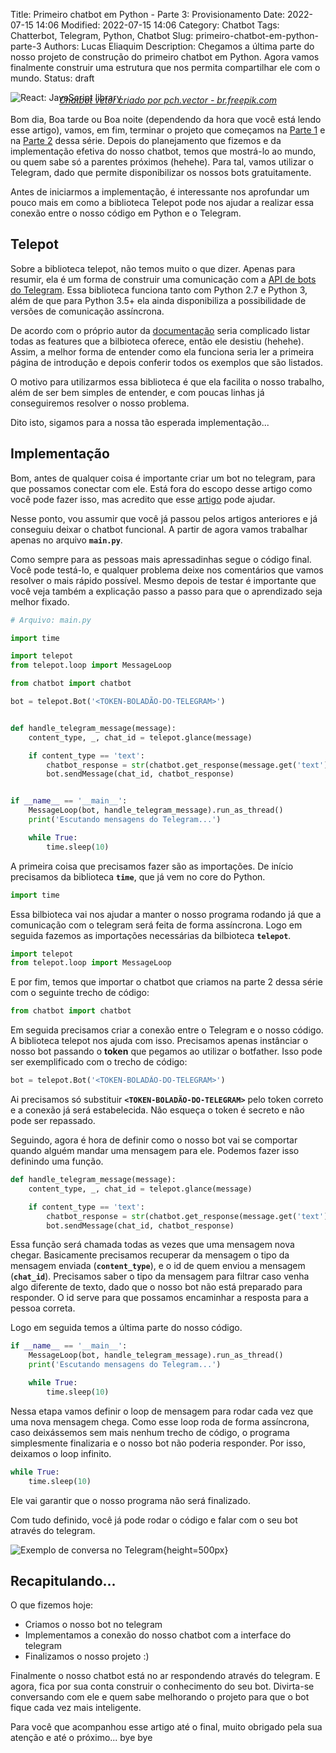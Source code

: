 Title: Primeiro chatbot em Python - Parte 3: Provisionamento
Date: 2022-07-15 14:06
Modified: 2022-07-15 14:06
Category: Chatbot
Tags: Chatterbot, Telegram, Python, Chatbot
Slug: primeiro-chatbot-em-python-parte-3
Authors: Lucas Eliaquim
Description: Chegamos a última parte do nosso projeto de construção do primeiro chatbot em Python. Agora vamos finalmente construir uma estrutura que nos permita compartilhar ele com o mundo.
Status: draft


![React: JavaScript library](/images/telegram-banner.webp)
<p style="text-align: center; margin-top: -27px"><em><a href="https://br.freepik.com/fotos-vetores-gratis/chatbot">Chatbot vetor criado por pch.vector - br.freepik.com</a></em></p>

Bom dia, Boa tarde ou Boa noite (dependendo da hora que você está lendo esse artigo), vamos, em fim, terminar o projeto que começamos na [Parte 1](/primeiro-chatbot-em-python-parte-1.html) e na [Parte 2](/primeiro-chatbot-em-python-parte-2.html) dessa série. Depois do planejamento que fizemos e da implementação efetiva do nosso chatbot, temos que mostrá-lo ao mundo, ou quem sabe só a parentes próximos (hehehe). Para tal, vamos utilizar o Telegram, dado que permite disponibilizar os nossos bots gratuitamente.

Antes de iniciarmos a implementação, é interessante nos aprofundar um pouco mais em como a biblioteca Telepot pode nos ajudar a realizar essa conexão entre o nosso código em Python e o Telegram.

## Telepot

Sobre a biblioteca telepot, não temos muito o que dizer. Apenas para resumir, ela é um forma de construir uma comunicação com a [API de bots do Telegram](https://core.telegram.org/bots). Essa biblioteca funciona tanto com Python 2.7 e Python 3, além de que para Python 3.5+ ela ainda disponibiliza a possibilidade de versões de comunicação assíncrona.

De acordo com o próprio autor da [documentação](https://telepot.readthedocs.io/en/latest/) seria complicado listar todas as features que a bilbioteca oferece, então ele desistiu (hehehe). Assim, a melhor forma de entender como ela funciona seria ler a primeira página de introdução e depois conferir todos os exemplos que são listados.

O motivo para utilizarmos essa biblioteca é que ela facilita o nosso trabalho, além de ser bem simples de entender, e com poucas linhas já conseguiremos resolver o nosso problema.

Dito isto, sigamos para a nossa tão esperada implementação...

## Implementação

Bom, antes de qualquer coisa é importante criar um bot no telegram, para que possamos conectar com ele. Está fora do escopo desse artigo como você pode fazer isso, mas acredito que esse [artigo](https://tecnoblog.net/responde/como-criar-um-bot-no-telegram/) pode ajudar.

Nesse ponto, vou assumir que você já passou pelos artigos anteriores e já conseguiu deixar o chatbot funcional. A partir de agora vamos trabalhar apenas no arquivo **`main.py`**.

Como sempre para as pessoas mais apressadinhas segue o código final. Você pode testá-lo, e qualquer problema deixe nos comentários que vamos resolver o mais rápido possível. Mesmo depois de testar é importante que você veja também a explicação passo a passo para que o aprendizado seja melhor fixado.

```python
# Arquivo: main.py

import time

import telepot
from telepot.loop import MessageLoop

from chatbot import chatbot

bot = telepot.Bot('<TOKEN-BOLADÃO-DO-TELEGRAM>')


def handle_telegram_message(message):
    content_type, _, chat_id = telepot.glance(message)

    if content_type == 'text':
        chatbot_response = str(chatbot.get_response(message.get('text')))
        bot.sendMessage(chat_id, chatbot_response)


if __name__ == '__main__':
    MessageLoop(bot, handle_telegram_message).run_as_thread()
    print('Escutando mensagens do Telegram...')

    while True:
        time.sleep(10)
```

A primeira coisa que precisamos fazer são as importações. De início precisamos da biblioteca **`time`**, que já vem no core do Python.

```python
import time
```

Essa bilbioteca vai nos ajudar a manter o nosso programa rodando já que a comunicação com o telegram será feita de forma assíncrona. Logo em seguida fazemos as importações necessárias da bilbioteca **`telepot`**.

```python
import telepot
from telepot.loop import MessageLoop
```

E por fim, temos que importar o chatbot que criamos na parte 2 dessa série com o seguinte trecho de código:

```python
from chatbot import chatbot
```

Em seguida precisamos criar a conexão entre o Telegram e o nosso código. A biblioteca telepot nos ajuda com isso.
Precisamos apenas instânciar o nosso bot passando o **token** que pegamos ao utilizar o botfather. Isso pode ser exemplificado com o trecho de código:

```python
bot = telepot.Bot('<TOKEN-BOLADÃO-DO-TELEGRAM>')
```

Ai precisamos só substituir **`<TOKEN-BOLADÃO-DO-TELEGRAM>`** pelo token correto e a conexão já será estabelecida. Não esqueça o token é secreto e não pode ser repassado.

Seguindo, agora é hora de definir como o nosso bot vai se comportar quando alguém mandar uma mensagem para ele. Podemos fazer isso definindo uma função.

```python
def handle_telegram_message(message):
    content_type, _, chat_id = telepot.glance(message)

    if content_type == 'text':
        chatbot_response = str(chatbot.get_response(message.get('text')))
        bot.sendMessage(chat_id, chatbot_response)
```

Essa função será chamada todas as vezes que uma mensagem nova chegar. Basicamente precisamos recuperar da mensagem o tipo da mensagem enviada (**`content_type`**), e o id de quem enviou a mensagem (**`chat_id`**). Precisamos saber o tipo da mensagem para filtrar caso venha algo diferente de texto, dado que o nosso bot não está preparado para responder. O id serve para que possamos encaminhar a resposta para a pessoa correta.

Logo em seguida temos a última parte do nosso código.

```python
if __name__ == '__main__':
    MessageLoop(bot, handle_telegram_message).run_as_thread()
    print('Escutando mensagens do Telegram...')

    while True:
        time.sleep(10)
```

Nessa etapa vamos definir o loop de mensagem para rodar cada vez que uma nova mensagem chega. Como esse loop roda de forma assíncrona, caso deixássemos sem mais nenhum trecho de código, o programa simplesmente finalizaria e o nosso bot não poderia responder. Por isso, deixamos o loop infinito.

```python
while True:
    time.sleep(10)
```

Ele vai garantir que o nosso programa não será finalizado.

Com tudo definido, você já pode rodar o código e falar com o seu bot através do telegram.

![Exemplo de conversa no Telegram](/images/telegram-example.jpeg){height=500px}

## Recapitulando...


O que fizemos hoje:

- Criamos o nosso bot no telegram
- Implementamos a conexão do nosso chatbot com a interface do telegram
- Finalizamos o nosso projeto :)

Finalmente o nosso chatbot está no ar respondendo através do telegram. E agora, fica por sua conta construir o conhecimento do seu bot. Divirta-se conversando com ele e quem sabe melhorando o projeto para que o bot fique cada vez mais inteligente.

Para você que acompanhou esse artigo até o final, muito obrigado pela sua atenção e até o próximo... bye bye
